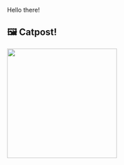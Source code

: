 Hello there!



## 🖼️ Catpost!

<sub>
    <img src="https://cdn2.thecatapi.com/images/ch9.jpg" height="256">
</sub>

